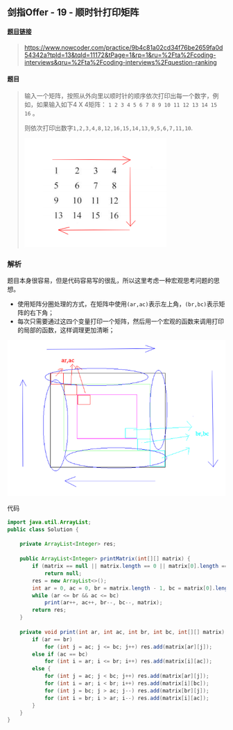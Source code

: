 ## 剑指Offer - 19 - 顺时针打印矩阵

#### [题目链接](https://www.nowcoder.com/practice/9b4c81a02cd34f76be2659fa0d54342a?tpId=13&tqId=11172&tPage=1&rp=1&ru=%2Fta%2Fcoding-interviews&qru=%2Fta%2Fcoding-interviews%2Fquestion-ranking)

> https://www.nowcoder.com/practice/9b4c81a02cd34f76be2659fa0d54342a?tpId=13&tqId=11172&tPage=1&rp=1&ru=%2Fta%2Fcoding-interviews&qru=%2Fta%2Fcoding-interviews%2Fquestion-ranking

#### 题目

> 输入一个矩阵，按照从外向里以顺时针的顺序依次打印出每一个数字，例如，如果输入如下4 X 4矩阵： `1 2 3 4 5 6 7 8 9 10 11 12 13 14 15 16` 。
>
> 则依次打印出数字`1,2,3,4,8,12,16,15,14,13,9,5,6,7,11,10`.
>
> ![](images/19_t.png)

### 解析

题目本身很容易，但是代码容易写的很乱，所以这里考虑一种宏观思考问题的思想。

* 使用矩阵分圈处理的方式，在矩阵中使用`(ar,ac)`表示左上角，`(br,bc)`表示矩阵的右下角；
* 每次只需要通过这四个变量打印一个矩阵，然后用一个宏观的函数来调用打印的局部的函数，这样调理更加清晰；

![](images/19_s.png)

代码

```java
import java.util.ArrayList;
public class Solution {

    private ArrayList<Integer> res;

    public ArrayList<Integer> printMatrix(int[][] matrix) {
        if (matrix == null || matrix.length == 0 || matrix[0].length == 0)
            return null;
        res = new ArrayList<>();
        int ar = 0, ac = 0, br = matrix.length - 1, bc = matrix[0].length - 1;
        while (ar <= br && ac <= bc)
            print(ar++, ac++, br--, bc--, matrix);
        return res;
    }

    private void print(int ar, int ac, int br, int bc, int[][] matrix) {
        if (ar == br)
            for (int j = ac; j <= bc; j++) res.add(matrix[ar][j]);
        else if (ac == bc)
            for (int i = ar; i <= br; i++) res.add(matrix[i][ac]);
        else {
            for (int j = ac; j < bc; j++) res.add(matrix[ar][j]);
            for (int i = ar; i < br; i++) res.add(matrix[i][bc]);
            for (int j = bc; j > ac; j--) res.add(matrix[br][j]);
            for (int i = br; i > ar; i--) res.add(matrix[i][ac]);
        }
    }
}
```

